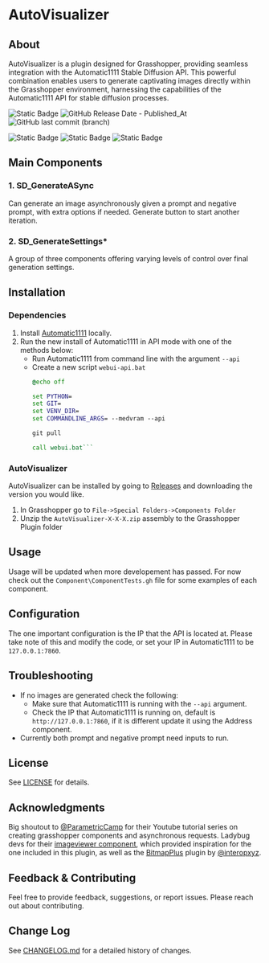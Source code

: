 # AutoVisualizer
## About
AutoVisualizer is a plugin designed for Grasshopper, providing seamless integration with the Automatic1111 Stable Diffusion API. This powerful combination enables users to generate captivating images directly within the Grasshopper environment, harnessing the capabilities of the Automatic1111 API for stable diffusion processes.

![Static Badge](https://img.shields.io/badge/Build-v0.1.0-green)
![GitHub Release Date - Published_At](https://img.shields.io/github/release-date/dkeners/AutoVisualizer?label=Last%20release%20date%3A%20)
 ![GitHub last commit (branch)](https://img.shields.io/github/last-commit/dkeners/AutoVisualizer/develop?label=Lastest%20Development:)

 ![Static Badge](https://img.shields.io/badge/-4.8-blue?logo=csharp) ![Static Badge](https://img.shields.io/badge/--%23512BD4?logo=dotnet)
 ![Static Badge](https://img.shields.io/badge/-Rhino%207-black?logo=rhinoceros)


## Main Components
### 1. SD_GenerateASync
Can generate an image asynchronously given a prompt and negative prompt, with extra options if needed. Generate button to start another iteration.

### 2. SD_GenerateSettings*
A group of three components offering varying levels of control over final generation settings.

## Installation
### Dependencies
1. Install [Automatic1111](https://github.com/AUTOMATIC1111/stable-diffusion-webui#) locally.
2. Run the new install of Automatic1111 in API mode with one of the methods below:
    - Run Automatic1111 from command line with the argument `--api`
    - Create a new script `webui-api.bat`
      ```webui-api.bat
      @echo off

      set PYTHON=
      set GIT=
      set VENV_DIR=
      set COMMANDLINE_ARGS= --medvram --api

      git pull

      call webui.bat```
### AutoVisualizer
AutoVisualizer can be installed by going to [Releases](https://github.com/dkeners/AutoVisualizer/releases) and downloading the version you would like.
1. In Grasshopper go to `File->Special Folders->Components Folder`
2. Unzip the `AutoVisualizer-X-X-X.zip` assembly to the Grasshopper Plugin folder

## Usage
Usage will be updated when more developement has passed. For now check out the `Component\ComponentTests.gh` file for some examples of each component.

## Configuration
The one important configuration is the IP that the API is located at. Please take note of this and modify  the code, or set your IP in Automatic1111 to be `127.0.0.1:7860`.

## Troubleshooting
- If no images are generated check the following:
  - Make sure that Automatic1111 is running with the `--api` argument.
  - Check the IP that Automatic1111 is running on, default is `http://127.0.0.1:7860`, if it is different update it using the Address component.
- Currently both prompt and negative prompt need inputs to run.

## License
See [LICENSE](LICENSE.txt) for details.

## Acknowledgments
Big shoutout to [@ParametricCamp](https://github.com/ParametricCamp) for their Youtube tutorial series on creating grasshopper components and asynchronous requests.
Ladybug devs for their [imageviewer component](https://docs.ladybug.tools/ladybug-primer/components/4_extra/imageviewer), which provided inspiration for the one included in this plugin, as well as the [BitmapPlus](https://github.com/interopxyz/BitmapPlus) plugin by [@interopxyz](https://github.com/interopxyz).

## Feedback & Contributing
Feel free to provide feedback, suggestions, or report issues. Please reach out about contributing. 

## Change Log
See [CHANGELOG.md](CHANGELOG.md) for a detailed history of changes.

